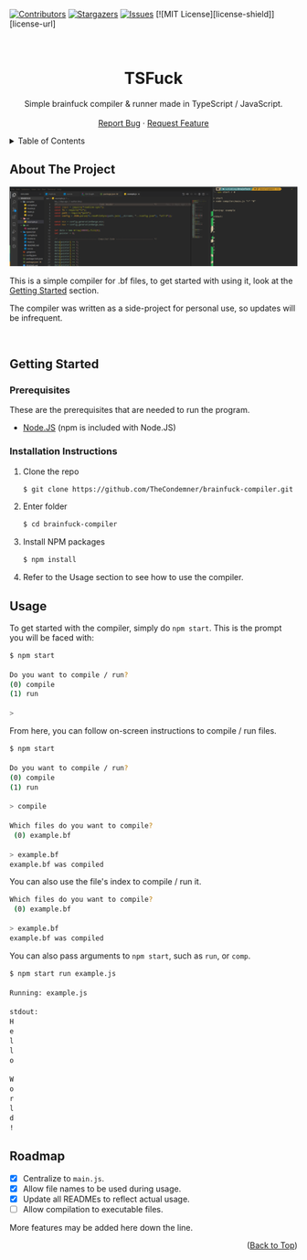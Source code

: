 <div id="top"></div>

[![Contributors][contributors-shield]][contributors-url]
[![Stargazers][stars-shield]][stars-url]
[![Issues][issues-shield]][issues-url]
[![MIT License][license-shield]][license-url]

<!-- PROJECT LOGO -->
<br />
<div align="center">
<h1 align="center">TSFuck</h1>
  <p align="center">
    Simple brainfuck compiler & runner made in TypeScript / JavaScript.
    <br />
    <br />
    <a href="https://github.com/TheCondemner/brainfuck-compiler/issues">Report Bug</a>
    ·
    <a href="https://github.com/TheCondemner/brainfuck-compiler/issues">Request Feature</a>
  </p>
</div>

<!-- TABLE OF CONTENTS -->
<details>
  <summary>Table of Contents</summary>
  <ol>
    <li>
      <a href="#about-the-project">About The Project</a>
    </li>
    <li>
      <a href="#getting-started">Getting Started</a>
      <ul>
        <li><a href="#prerequisites">Prerequisites</a></li>
        <li><a href="#installation">Installation</a></li>
      </ul>
    </li>
    <li><a href="#usage">Usage</a></li>
    <li><a href="#roadmap">Roadmap</a></li>
  </ol>
</details>



<!-- ABOUT THE PROJECT -->
<div id="about-the-project"></div>

## About The Project <br />

![TSFuck Screen Shot][product-screenshot]

This is a simple compiler for .bf files, to get started with using it, look at the <a href="#getting_started">Getting Started</a> section.

The compiler was written as a side-project for personal use, so updates will be infrequent.

<!-- GETTING STARTED --> <br />
<div id="getting-started"></div>

## Getting Started <br />

### Prerequisites

These are the prerequisites that are needed to run the program.
* [Node.JS](https://nodejs.org/en/) (npm is included with Node.JS)

### Installation Instructions
<div id="installation"></div>

1. Clone the repo
   ```sh
   $ git clone https://github.com/TheCondemner/brainfuck-compiler.git
   ```
2. Enter folder
   ```sh
   $ cd brainfuck-compiler
   ```
3. Install NPM packages
   ```sh
   $ npm install
   ```
4. Refer to the Usage section to see how to use the compiler.   


<!-- USAGE EXAMPLES -->
<div id="usage"></div>

## Usage <br />

To get started with the compiler, simply do `npm start`. This is the prompt you will be faced with:
```sh
$ npm start

Do you want to compile / run?
(0) compile
(1) run

>
```
From here, you can follow on-screen instructions to compile / run files.
```sh
$ npm start

Do you want to compile / run?
(0) compile
(1) run

> compile

Which files do you want to compile?
 (0) example.bf

> example.bf
example.bf was compiled
```
You can also use the file's index to compile / run it.
```sh
Which files do you want to compile?
 (0) example.bf

> example.bf
example.bf was compiled
```
You can also pass arguments to `npm start`, such as `run`, or `comp`.
```sh
$ npm start run example.js

Running: example.js

stdout:
H
e
l
l
o

W
o
r
l
d
!
```


<!-- ROADMAP -->
<div id="roadmap"></div>

## Roadmap <br />

- [X] Centralize to `main.js`.
- [X] Allow file names to be used during usage.
- [X] Update all READMEs to reflect actual usage.
- [ ] Allow compilation to executable files.

More features may be added here down the line.

<p align="right">(<a href="#top">Back to Top</a>)</p>

<!-- MARKDOWN LINKS & IMAGES -->
<!-- https://www.markdownguide.org/basic-syntax/#reference-style-links -->
[contributors-shield]: https://img.shields.io/github/contributors/TheCondemner/brainfuck-compiler.svg?style=for-the-badge
[contributors-url]: https://github.com/TheCondemner/brainfuck-compiler/graphs/contributors
[stars-shield]: https://img.shields.io/github/stars/TheCondemner/brainfuck-compiler.svg?style=for-the-badge
[stars-url]: https://github.com/TheCondemner/brainfuck-compiler/stargazers
[issues-shield]: https://img.shields.io/github/issues/TheCondemner/brainfuck-compiler.svg?style=for-the-badge
[issues-url]: https://github.com/TheCondemner/brainfuck-compiler/issues
[product-screenshot]: screenshot.png
